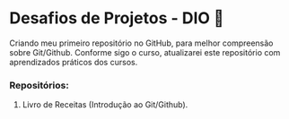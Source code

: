 # Desafios de Projetos - DIO 🚶

Criando meu primeiro repositório no GitHub, para melhor compreensão sobre Git/Github.
Conforme sigo o curso, atualizarei este repositório com aprendizados práticos dos cursos.


### Repositórios:

1. Livro de Receitas (Introdução ao Git/Github).
